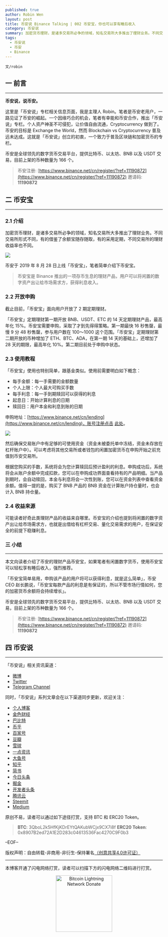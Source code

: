 ```yaml
---
published: true
author: Robin Wen
layout: post
title: 币安说 Binance Talking | 002 币安宝，你也可以享有睡后收入
category: 币安说
summary: 加密货币理财，是诸多交易所必争的领域，知名交易所大多推出了理财业务。不同交易所形式不同，有的借鉴了余额宝随存随取，有的采用定期，不同交易所的理财收益率也不同。本文向读者介绍了币安的理财产品币安宝，如果笔者有闲置数字货币，使用币安宝可以轻松享有睡后收入，强烈推荐。「币安宝简单易用，申购该产品的用户将可以获得利息，就是这么简单」，币安 CEO 赵长鹏说，「币安宝每款产品的利息是有保证的，所以不管市场行情如何，您的加密货币余额将会持续增长」。
tags:
  - 币安说
  - 币安
  - Binance
---
```


`文/robin`

## 一 前言
***

**币安说，说币安。**

这里是「币安说」专栏相关信息页面，我是主理人 Robin。笔者是币安老用户，一路见证了币安的崛起。一个因缘巧合的机会，笔者有幸能和币安合作，推出「币安说」专栏。个人资产神圣不可侵犯，让价值自由流通，Cryptocurrency 做到了。币安的目标是 Exchange the World，然而 Blockchain vs Cryptocurrency 普及远未达成。这就是「币安说」创立的初衷，一个致力于普及区块链和加密货币的专栏。

币安是全球领先的数字货币交易平台，提供比特币、以太坊、BNB 以及 USDT 交易，目前上架的币种数量为 166 个。

> 币安注册: [https://www.binance.net/cn/register/?ref=11190872](https://www.binance.net/cn/register/?ref=11190872)
> 邀请码: **11190872**

## 二 币安宝
***

### 2.1 介绍

加密货币理财，是诸多交易所必争的领域，知名交易所大多推出了理财业务。不同交易所形式不同，有的借鉴了余额宝随存随取，有的采用定期，不同交易所的理财收益率也不同。

![](https://cdn.dbarobin.com/binance/002/002-binance-lending-banner.png)

币安于 2019 年 8 月 28 日上线「币安宝」，笔者简单介绍下币安宝。

> 币安宝是 Binance 推出的一项存币生息的理财产品，用户可以将闲置的数字资产出让给市场需求方，获得利息收入。

### 2.2 开放申购

截止目前，「币安宝」面向用户开放了 2 期定期理财。

「币安宝」定期理财第一期开放 BNB、USDT、ETC 的 14 天定期理财产品，最高年化 15%。币安宝需要申购，采取了才到先得得策略。第一期最快 16 秒售罄，最慢 9 分 48 秒售罄，参与用户数在 100～1000 这个范围。「币安宝」定期理财第二期开放的币种增加了 ETH、BTC、ADA，在第一期 14 天的基础上，还增加了 28 天的期限，最高年化 10%。第二期目前处于申购中状态。

### 2.3 使用教程

「币安宝」使用也特别简单，跟基金类似。使用前需要明白如下概念：

* 每手金额：每一手需要的金额数量
* 个人上限：个人最大可购买手数
* 每手利息：每一手到期赎回可以获得的利息
* 起息日：开始计算利息的日期
* 赎回日：用户本金和利息到账的日期

申购地址：[https://www.binance.net/cn/lending](https://www.binance.net/cn/lending)，账号注册点击 [此处](https://www.binance.net/cn/register/?ref=11190872)。

![](https://cdn.dbarobin.com/binance/002/002-binance-lending-01.png)

然后确保交易账户中有足够的可使用资金（资金未被委托单中冻结，资金未存放在杠杆账户中）。可以考虑将其他交易所或者钱包的闲置加密货币在申购开始之前充值到币安交易所。

根据您购买的手数，系统将会为您计算赎回后预计盈利的利息。申购成功后，系统将会从账户余额中完成扣款，您可以在申购成功界面查看持有的产品明细。当产品到期时，会自动赎回，本金与利息将会一次性到账，您可以在资金列表中查看资金余额。值得一提的是，购买了 BNB 产品的 BNB 资金在计算账户持仓量时，也会计入 BNB 持仓量。

### 2.4 收益来源

可能读者好奇此类理财产品的收益来自哪里。币安宝的介绍也提到将闲置的数字资产出让给市场需求方，也就是出借给有杠杆交易、量化交易需求的用户，在保证安全的前提下稳赚利息。

### 三 小结
***

本文向读者介绍了币安的理财产品币安宝，如果笔者有闲置数字货币，使用币安宝可以轻松享有睡后收入，强烈推荐。

「币安宝简单易用，申购该产品的用户将可以获得利息，就是这么简单」，币安 CEO 赵长鹏说，「币安宝每款产品的利息是有保证的，所以不管市场行情如何，您的加密货币余额将会持续增长」。

币安是全球领先的数字货币交易平台，提供比特币、以太坊、BNB 以及 USDT 交易，目前上架的币种数量为 166 个。

> 币安注册: [https://www.binance.net/cn/register/?ref=11190872](https://www.binance.net/cn/register/?ref=11190872)
> 邀请码: **11190872**

## 四 币安说
***

「币安说」相关资讯渠道：

* [微博](https://weibo.com/rwio)
* [Twitter](https://twitter.com/vrwio)
* [Telegram Channel](https://t.me/BinanceTalking)

同时，「币安说」系列文章会在以下渠道同步更新，欢迎关注：

* [个人博客](https://dbarobin.com)
* [金色财经](https://www.jinse.com/member/29374)
* [巴比特](https://www.8btc.com/user/199009)
* [币乎](https://bihu.com/people/22207)
* [百家号](http://baijiahao.baidu.com/u?app_id=1642481132762660)
* [豆瓣](https://www.douban.com/people/robinwan/notes)
* [雪球](https://xueqiu.com/u/binance)
* [一点资讯](https://www.yidianzixun.com)
* [大鱼号](https://mp.dayu.com)
* [知乎](https://www.zhihu.com/people/wentasy)
* [简书](https://www.jianshu.com/c/65dfa1ee8b6a)
* [今日头条](https://www.toutiao.com/c/user/101084147997/)
* [掘金](https://juejin.im/user/5673ccae60b2260ee435f89a/posts)
* [开发者头条](https://toutiao.io/subjects/15354)
* [腾讯云](https://cloud.tencent.com/developer/column/2082)
* [Steemit](https://steemit.com/@robinwen)
* [Medium](https://medium.com/@robinwan)

原创不易，读者可以通过如下途径打赏，支持 BTC 和 ERC20 Token。

> **BTC**: 3QboL2k5HfKjKDrEYtQAKubWCjx9CX7i8f
> **ERC20 Token**: 0x8907B2ed72A1E2D283c04613536Fac4270C9F0b3

–EOF–

版权声明：自由转载-非商用-非衍生-保持署名<a href="http://creativecommons.org/licenses/by-nc-nd/4.0/deed.zh" target="_blank">（创意共享4.0许可证）</a>

***

本博客开通了闪电网络打赏，读者可以扫描下方的闪电网络二维码进行打赏。

<center><img title="Bitcoin Lightning Network Donate" width="180" height="180" src="https://lnd.hoo.com/api/generate?openid=TruSwjrK2q57V484Tf0u&isimg=1" alt="Bitcoin Lightning Network Donate"/></center>
